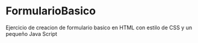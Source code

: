 # FormularioBasico
Ejercicio de creacion de formulario basico en HTML con estilo de CSS y un pequeño Java Script
